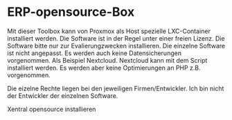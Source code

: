 # ERP-opensource-Box

Mit dieser Toolbox kann von Proxmox als Host spezielle LXC-Container installiert werden.
Die Software ist in der Regel unter einer freien Lizenz.
Die Software bitte nur zur Evalierungzwecken installieren.
Die einzelne Software ist nicht angepasst. Es werden auch keine Datensicherungen vorgenommen.
Als Beispiel Nextcloud. Nextcloud kann mit dem Script installiert werden. Es werden aber keine Optimierungen an PHP z.B. vorgenommen.

Die eizelne Rechte liegen bei den jeweiligen Firmen/Entwickler.
Ich bin nicht der Entwickler der einzelnen Software.

Xentral opensource installieren
